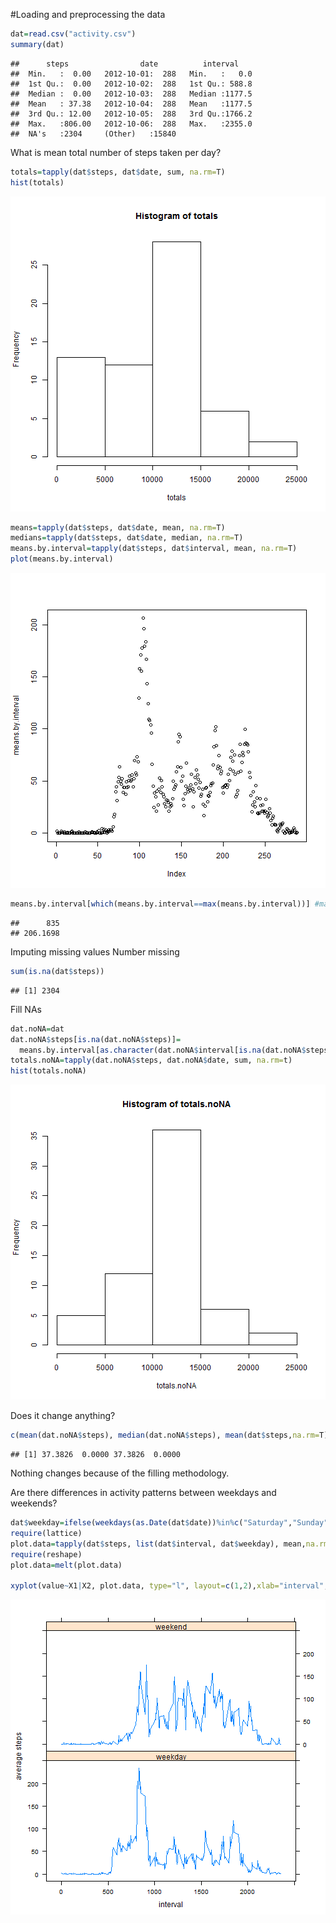 #Loading and preprocessing the data

```r
dat=read.csv("activity.csv")
summary(dat)
```

```
##      steps                date          interval     
##  Min.   :  0.00   2012-10-01:  288   Min.   :   0.0  
##  1st Qu.:  0.00   2012-10-02:  288   1st Qu.: 588.8  
##  Median :  0.00   2012-10-03:  288   Median :1177.5  
##  Mean   : 37.38   2012-10-04:  288   Mean   :1177.5  
##  3rd Qu.: 12.00   2012-10-05:  288   3rd Qu.:1766.2  
##  Max.   :806.00   2012-10-06:  288   Max.   :2355.0  
##  NA's   :2304     (Other)   :15840
```
What is mean total number of steps taken per day?

```r
totals=tapply(dat$steps, dat$date, sum, na.rm=T)
hist(totals)
```

![plot of chunk unnamed-chunk-2](figure/unnamed-chunk-2-1.png) 

```r
means=tapply(dat$steps, dat$date, mean, na.rm=T)
medians=tapply(dat$steps, dat$date, median, na.rm=T)
means.by.interval=tapply(dat$steps, dat$interval, mean, na.rm=T)
plot(means.by.interval)
```

![plot of chunk unnamed-chunk-2](figure/unnamed-chunk-2-2.png) 

```r
means.by.interval[which(means.by.interval==max(means.by.interval))] #max
```

```
##      835 
## 206.1698
```
Imputing missing values
Number missing

```r
sum(is.na(dat$steps))
```

```
## [1] 2304
```
Fill NAs

```r
dat.noNA=dat
dat.noNA$steps[is.na(dat.noNA$steps)]=
  means.by.interval[as.character(dat.noNA$interval[is.na(dat.noNA$steps)])]
totals.noNA=tapply(dat.noNA$steps, dat.noNA$date, sum, na.rm=t)
hist(totals.noNA)
```

![plot of chunk unnamed-chunk-4](figure/unnamed-chunk-4-1.png) 

Does it change anything?



```r
c(mean(dat.noNA$steps), median(dat.noNA$steps), mean(dat$steps,na.rm=T), median(dat$steps,na.rm=T))
```

```
## [1] 37.3826  0.0000 37.3826  0.0000
```
Nothing changes because of the filling methodology.

Are there differences in activity patterns between weekdays and weekends?

```r
dat$weekday=ifelse(weekdays(as.Date(dat$date))%in%c("Saturday","Sunday"), "weekend","weekday")
require(lattice)
plot.data=tapply(dat$steps, list(dat$interval, dat$weekday), mean,na.rm=T)
require(reshape)
plot.data=melt(plot.data)

xyplot(value~X1|X2, plot.data, type="l", layout=c(1,2),xlab="interval", ylab="average steps")
```

![plot of chunk unnamed-chunk-6](figure/unnamed-chunk-6-1.png) 
